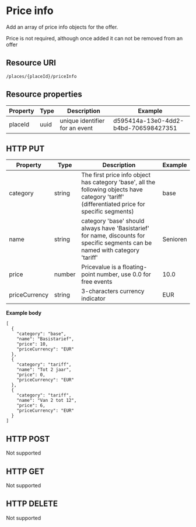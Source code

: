 ---
---

# Price info

Add an array of price info objects for the offer. 

Price is not required, although once added it can not be removed from an offer

## Resource URI

```
/places/{placeId}/priceInfo
```

## Resource properties

| Property	| Type | Description | Example |
|--|--|--|--|
| placeId	| uuid | unique identifier for an event | d595414a-13e0-4dd2-b4bd-706598427351 |


## HTTP PUT

| Property	| Type | Description | Example |
|--|--|--|--|
| category | string | The first price info object has category 'base', all the following objects have category 'tariff' (differentiated price for specific segments) | base |
| name | string | category 'base' should always have 'Basistarief' for name, discounts for specific segments can be named with category 'tariff' | Senioren |
| price | number | Pricevalue is a floating-point number, use 0.0 for free events | 10.0 |
| priceCurrency | string | 3-characters currency indicator | EUR |


**Example body**

```
[
  {
    "category": "base", 
    "name": "Basistarief", 
    "price": 10, 
    "priceCurrency": "EUR"
  }, 
  {
    "category": "tariff", 
    "name": "Tot 2 jaar", 
    "price": 0, 
    "priceCurrency": "EUR"
  }, 
  {
    "category": "tariff", 
    "name": "Van 2 tot 12", 
    "price": 6, 
    "priceCurrency": "EUR"
  }
]
```

## HTTP POST

Not supported

## HTTP GET

Not supported

## HTTP DELETE

Not supported
